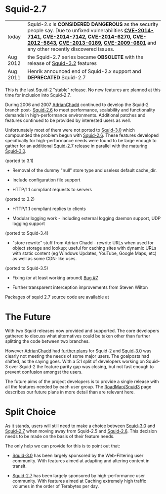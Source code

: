 # Squid-2.7

|          |                                                                                                                                                                                                                                                                                                                                                                                                                                                                                                                                                                                                     |
| -------- | --------------------------------------------------------------------------------------------------------------------------------------------------------------------------------------------------------------------------------------------------------------------------------------------------------------------------------------------------------------------------------------------------------------------------------------------------------------------------------------------------------------------------------------------------------------------------------------------------- |
| today    | Squid-2.x is **CONSIDERED DANGEROUS** as the security people say. Due to unfixed vulnerabilities **[CVE-2014-7141](http://www.squid-cache.org/Advisories/SQUID-2014_4.txt), [CVE-2014-7142](http://www.squid-cache.org/Advisories/SQUID-2014_4.txt), [CVE-2014-6270](http://www.squid-cache.org/Advisories/SQUID-2014_3.txt), [CVE-2012-5643](http://www.squid-cache.org/Advisories/SQUID-2012_1.txt), [CVE-2013-0189](http://www.squid-cache.org/Advisories/SQUID-2012_1.txt), [CVE-2009-0801](http://www.squid-cache.org/Advisories/SQUID-2011_1.txt)** and any other recently discovered issues. |
| Aug 2012 | the Squid-2.7 series became **OBSOLETE** with the release of [Squid-3.2](/Releases/Squid-3.2) features                                                                                                                                                                                                                                                                                                                                                                                                                                                    |
| Aug 2011 | Henrik announced end of Squid-2.x support and **DEPRECATED** Squid-2.7                                                                                                                                                                                                                                                                                                                                                                                                                                                                                                                              |

This is the last Squid-2 "stable" release. No new features are planned
at this time for inclusion into Squid-2.7.

During 2006 and 2007
[AdrianChadd](/AdrianChadd)
continued to develop the Squid-2 branch post-
[Squid-2.6](/Releases/Squid-2.6)
to meet performance, scalability and functionality demands in
high-performance environments. Additional patches and features continued
to be provided by interested users as well.

Unfortunately most of them were not ported to
[Squid-3.0](/Releases/Squid-3.0)
which compounded the problem begun with
[Squid-2.6](/Releases/Squid-2.6).
These features developed specifically for high-performance needs were
found to be large enough to gather for an additional [Squid-2.7]()
release in parallel with the maturing
[Squid-3.0](/Releases/Squid-3.0).

(ported to 3.1)

  - Removal of the dummy "null" store type and useless default
    cache\_dir.

  - Include configuration file support

  - HTTP/1.1 compliant requests to servers

(ported to 3.2)

  - HTTP/1.1 compliant replies to clients

  - Modular logging work - including external logging daemon support,
    UDP logging support

(ported to Squid-3.4)

  - "store rewrite" stuff from Adrian Chadd - rewrite URLs when used for
    object storage and lookup; useful for caching sites with dynamic
    URLs with static content (eg Windows Updates, YouTube, Google Maps,
    etc) as well as some CDN-like uses.

(ported to Squid-3.5)

  - Fixing (or at least working around) [Bug
    \#7](https://bugs.squid-cache.org/show_bug.cgi?id=7)

  - Further transparent interception improvements from Steven Wilton

Packages of squid 2.7 source code are available at
[](http://www.squid-cache.org/Versions/v2/2.7/)

# The Future

With two Squid releases now provided and supported. The core developers
gathered to discuss what alternatives could be taken other than further
splitting the code between two branches.

However
[AdrianChadd](/AdrianChadd)
had [further
plans](/RoadMap/Squid2)
for Squid-2 and
[Squid-3.0](/Releases/Squid-3.0)
was clearly not meeting the needs of some major users. The goalposts had
shifted, as the saying goes. With a 5:1 split of developers working on
Squid-3 over Squid-2 the feature parity gap was closing, but not fast
enough to prevent confusion amongst the users.

The future aims of the project developers is to provide a single release
with all the features needed by each user group. The
[RoadMap/Squid3](/RoadMap/Squid3)
page describes our future plans in more detail than are relevant here.

# Split Choice

As it stands, users will still need to make a choice between
[Squid-3.0](/Releases/Squid-3.0)
and [Squid-2.7]() when moving away from Squid-2.5 and
[Squid-2.6](/Releases/Squid-2.6).
This decision needs to be made on the basis of their feature needs.

The only help we can provide for this is to point out that:

  - [Squid-3.0](/Releases/Squid-3.0)
    has been largely sponsored by the Web-Filtering user community. With
    features aimed at adapting and altering content in transit.

  - [Squid-2.7]() has been largely sponsored by high-performance user
    community. With features aimed at Caching extremely high traffic
    volumes in the order of Terabytes per day.
